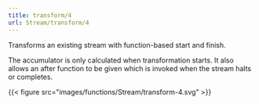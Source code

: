 ```yaml
---
title: transform/4
url: Stream/transform/4
---
```


Transforms an existing stream with function-based start and finish.

The accumulator is only calculated when transformation starts. It also allows an after function to be given which is invoked when the stream halts or completes.

{{< figure src="images/functions/Stream/transform-4.svg" >}}
